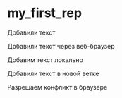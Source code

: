 ﻿# my_first_rep

Добавили текст

Добавили текст через веб-браузер

Добавим текст локально

Добавили текст в новой ветке

Разрешаем конфликт в браузере
